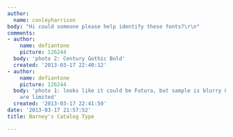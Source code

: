 ```yaml
---
author:
  name: conleyharrison
body: "Hi could someone please help identify these fonts?\r\n"
comments:
- author:
    name: defiantone
    picture: 126244
  body: 'photo 2: Century Gothic Bold'
  created: '2013-03-17 22:40:12'
- author:
    name: defiantone
    picture: 126244
  body: 'photo 1: looks like it could be Futura, but sample is blurry & clean characters
    are limited'
  created: '2013-03-17 22:41:59'
date: '2013-03-17 21:57:52'
title: Barney's Catalog Type

---
```

